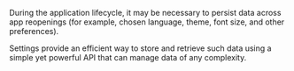 During the application lifecycle, it may be necessary to persist data across app reopenings (for example, chosen language, theme, font size, and other preferences).

Settings provide an efficient way to store and retrieve such data using a simple yet powerful API that can manage data of any complexity.